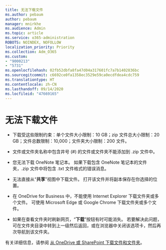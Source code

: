 ```yaml
---
title: 无法下载文件
ms.author: pebaum
author: pebaum
manager: mnirkhe
ms.audience: Admin
ms.topic: article
ms.service: o365-administration
ROBOTS: NOINDEX, NOFOLLOW
localization_priority: Priority
ms.collection: Adm_O365
ms.custom:
- "9000213"
- "5731"
ms.openlocfilehash: 02fb52dbfa8fa47d04a317601fc7a7b1402836bc
ms.sourcegitcommit: c6692ce0fa1358ec3529e59ca0ecdfdea4cdc759
ms.translationtype: HT
ms.contentlocale: zh-CN
ms.lasthandoff: 09/14/2020
ms.locfileid: "47669165"
---
```

# <a name="unable-to-download-files"></a>无法下载文件

- 下载受这些限制约束：单个文件大小限制：10 GB；zip 文件总大小限制：20 GB；文件总数限制：10,000；文件夹大小限制：200 文件。
- 文件或文件夹名称中包含井号 (#) 的文件或文件夹不能添加到 .zip 文件中。  
    
- 您无法下载 OneNote 笔记本。 如果下载包含 OneNote 笔记本的文件夹，.zip 文件中将包含 .txt 文件格式的错误消息。  
    
- 无法直接从“**共享**”视图中下载文件。 打开该文件并将副本保存在你选择的位置。  
    
- 在 OneDrive for Business 中，不能使用 Internet Explorer 下载文件夹或多个文件。 可使用 Microsoft Edge 或 Google Chrome 下载文件夹或多个文件。  
    
- 如果在查看文件夹时刷新网页，“**下载**”按钮有时可能消失。 若要解决此问题，可在文件夹目录中转到上一级然后返回，或在浏览器中关闭该选项卡，然后再次导航到该文件夹。  
    
有关详细信息，请参阅 [从 OneDrive 或 SharePoint 下载文件和文件夹](https://support.office.com/article/download-files-and-folders-from-onedrive-or-sharepoint-5c7397b7-19c7-4893-84fe-d02e8fa5df05)。